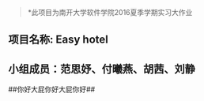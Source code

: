 
> *此项目为南开大学软件学院2016夏季学期实习大作业 <br>
## 项目名称: Easy hotel ##
## 小组成员：范思妤、付曦燕、胡茜、刘静 ##


##你好大屁你好大屁你好##
